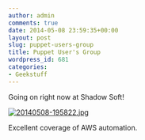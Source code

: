```yaml
---
author: admin
comments: true
date: 2014-05-08 23:59:35+00:00
layout: post
slug: puppet-users-group
title: Puppet User's Group
wordpress_id: 681
categories:
- Geekstuff
---
```


Going on right now at Shadow Soft!

[![20140508-195822.jpg](http://cvquesty.github.io/images/pug_robert.jpg)](http://cvquesty.github.io/images/pug_robert.jpg)

Excellent coverage of AWS automation.
